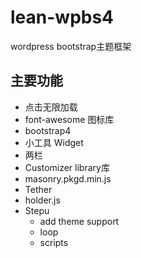 # lean-wpbs4
wordpress bootstrap主题框架
## 主要功能
- 点击无限加载
- font-awesome 图标库
- bootstrap4
- 小工具 Widget
- 两栏
- Customizer library库
- masonry.pkgd.min.js
- Tether
- holder.js
- Stepu
    - add theme support
    - loop
    - scripts
